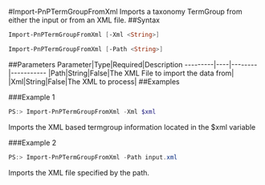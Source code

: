 #Import-PnPTermGroupFromXml
Imports a taxonomy TermGroup from either the input or from an XML file.
##Syntax
```powershell
Import-PnPTermGroupFromXml [-Xml <String>]
```


```powershell
Import-PnPTermGroupFromXml [-Path <String>]
```


##Parameters
Parameter|Type|Required|Description
---------|----|--------|-----------
|Path|String|False|The XML File to import the data from|
|Xml|String|False|The XML to process|
##Examples

###Example 1
```powershell
PS:> Import-PnPTermGroupFromXml -Xml $xml
```
Imports the XML based termgroup information located in the $xml variable

###Example 2
```powershell
PS:> Import-PnPTermGroupFromXml -Path input.xml
```
Imports the XML file specified by the path.
